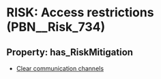 # RISK: __Access restrictions__ (PBN__Risk_734)

## Property: has_RiskMitigation

* [Clear communication channels](PBN__RiskMitigation_1016)

